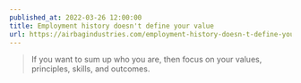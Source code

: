 ```yaml
---
published_at: 2022-03-26 12:00:00
title: Employment history doesn't define your value
url: https://airbagindustries.com/employment-history-doesn-t-define-your-value/
---
```


<blockquote><p>If you want to sum up who you are, then focus on your values, principles, skills, and outcomes.</p></blockquote>
